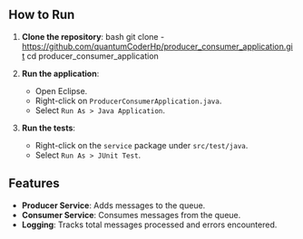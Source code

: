 
## How to Run

1. **Clone the repository**:
    bash
    git clone - https://github.com/quantumCoderHp/producer_consumer_application.git
    cd producer_consumer_application

2. **Run the application**:
    - Open Eclipse.
    - Right-click on `ProducerConsumerApplication.java`.
    - Select `Run As > Java Application`.

3. **Run the tests**:
    - Right-click on the `service` package under `src/test/java`.
    - Select `Run As > JUnit Test`.

## Features

- **Producer Service**: Adds messages to the queue.
- **Consumer Service**: Consumes messages from the queue.
- **Logging**: Tracks total messages processed and errors encountered.
